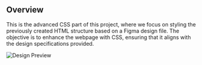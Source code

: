 ## Overview
This is the advanced CSS part of this project, where we focus on styling the previously created HTML structure based on a Figma design file. The objective is to enhance the webpage with CSS, ensuring that it aligns with the design specifications provided.

![Design Preview](https://imgur.com/hqDIsay)
